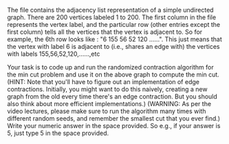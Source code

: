 The file contains the adjacency list representation of a simple undirected graph. There are 200 vertices labeled 1 to 200. The first column in the file represents the vertex label, and the particular row (other entries except the first column) tells all the vertices that the vertex is adjacent to. So for example, the 6th row looks like : "6 155 56 52 120 ......". This just means that the vertex with label 6 is adjacent to (i.e., shares an edge with) the vertices with labels 155,56,52,120,......,etc

Your task is to code up and run the randomized contraction algorithm for the min cut problem and use it on the above graph to compute the min cut.  (HINT: Note that you'll have to figure out an implementation of edge contractions.  Initially, you might want to do this naively, creating a new graph from the old every time there's an edge contraction.  But you should also think about more efficient implementations.)   (WARNING: As per the video lectures, please make sure to run the algorithm many times with different random seeds, and remember the smallest cut that you ever find.)  Write your numeric answer in the space provided.  So e.g., if your answer is 5, just type 5 in the space provided.
